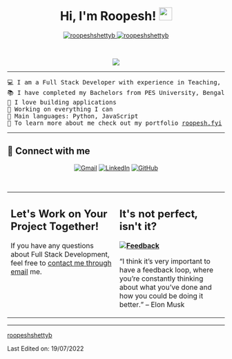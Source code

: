 <h1 align="center">
Hi, I'm Roopesh!
	<a href="https://github.com/roopeshshettyb" target="_self">
		<img src="https://media.giphy.com/media/hvRJCLFzcasrR4ia7z/giphy.gif" width="30">
	</a>
</h1>
<p align="center">
	<a href="https://github.com/roopeshshettyb">
		<img src="https://komarev.com/ghpvc/?username=roopeshshettyb&label=Profile%20views&color=0e75b6&style=flat" alt="roopeshshettyb" />
	</a>
	<a href="https://github.com/roopeshshettyb">
		<img src="https://img.shields.io/github/followers/roopeshshettyb?label=Followers" alt="roopeshshettyb" />
	</a>
</p>
<br/>
<p align="center">
	<a href="https://github.com/roopeshshettyb">
		<img src="https://readme-typing-svg.herokuapp.com?lines=Full+Stack+Developer;Teacher;Project+Management;Sales;Marketing&center=true&width=380&height=45">
	</a>
</p>

<hr>

<pre>
💻 I am a Full Stack Developer with experience in Teaching, Sales & Marketing domains.
📚 I have completed my Bachelors from PES University, Bengaluru
📝 I love building applications
🔭 Working on everything I can
🌟 Main languages: Python, JavaScript
🤔 To learn more about me check out my portfolio <a href="https://www.roopesh.fyi" target="_blank">roopesh.fyi</a>
</pre>
<hr>

## 🤝 Connect with me
<p align="center">
	<a href="https://mail.google.com/mail/?view=cm&to=roopeshb13%40gmail.com&su=Hey,Roopesh"><img img src="https://img.shields.io/badge/gmail-%23EA4335.svg?style=plastic&logo=gmail&logoColor=white" alt="Gmail"/></a>
	<a href="https://www.linkedin.com/in/roopeshshettyb/"><img src="https://img.shields.io/badge/linkedin-%230A66C2.svg?style=plastic&logo=linkedin&logoColor=white" alt="LinkedIn"/></a>
	<a href="https://github.com/roopeshshettyb"><img src="https://img.shields.io/badge/github-%23181717.svg?style=plastic&logo=github&logoColor=white" alt="GitHub"/></a>
</p>

</br>

<table style="border: none">
  <tr>
  <td width="50%" valign="top">

## Let's Work on Your Project Together!

If you have any questions about Full Stack Development, feel free to <a href="https://mail.google.com/mail/?view=cm&to=roopeshb13%40gmail.com&su=Hey,Roopesh">contact me through email</a> me.

  </td>
  <td width="50%" valign="top">

## It's not perfect, isn't it?

**<a href="https://github.com/roopeshshettyb"><img alt="Feedback" src="https://img.shields.io/badge/Ask%20me-anything-1abc9c.svg"></a>**

“I think it’s very important to have a feedback loop, where you’re constantly thinking about what you’ve done and how you could be doing it better.”
– Elon Musk

  </td>
  </tr>
</table>

------

[roopeshshettyb](https://github.com/roopeshshettyb)

Last Edited on: 19/07/2022
